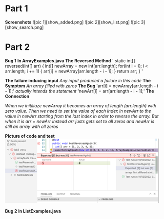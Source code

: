 # Part 1
**Screenshots**
![pic 1][show_added.png]
![pic 2][show_list.png]
![pic 3][show_search.png]






# Part 2
**Bug 1**
**In ArrayExamples.java**
**The Reversed Method**
'
static int[] reversed(int[] arr) {
    int[] newArray = new int[arr.length];
    for(int i = 0; i < arr.length; i += 1) {
      arr[i] = newArray[arr.length - i - 1];
    }
    return arr;
  }
'

**The failure inducing input**
*Any input produced a failure in this code*
**The Symptom**
*An array filled with zeros*
**The Bug**
'arr[i]  = newArray[arr.length - i - 1];'
*actually intends the statement*
'newArr[i] = arr[arr.length - i - 1];'
**The Connection**

*When we initiliaze newArray it becomes an array of length (arr.length) with zero value.*
 *Then we need to set the value of each index in newArr to the value in newArr starting from the last index in order to reverse the array.*
 *But when it is arr = newArr instead arr justs gets set to all zeros and newArr is still an array with all zeros*

**Picture of code and test**
![test for reversed](TestReversed.png)

**Bug 2**
**In ListExamples.java**

